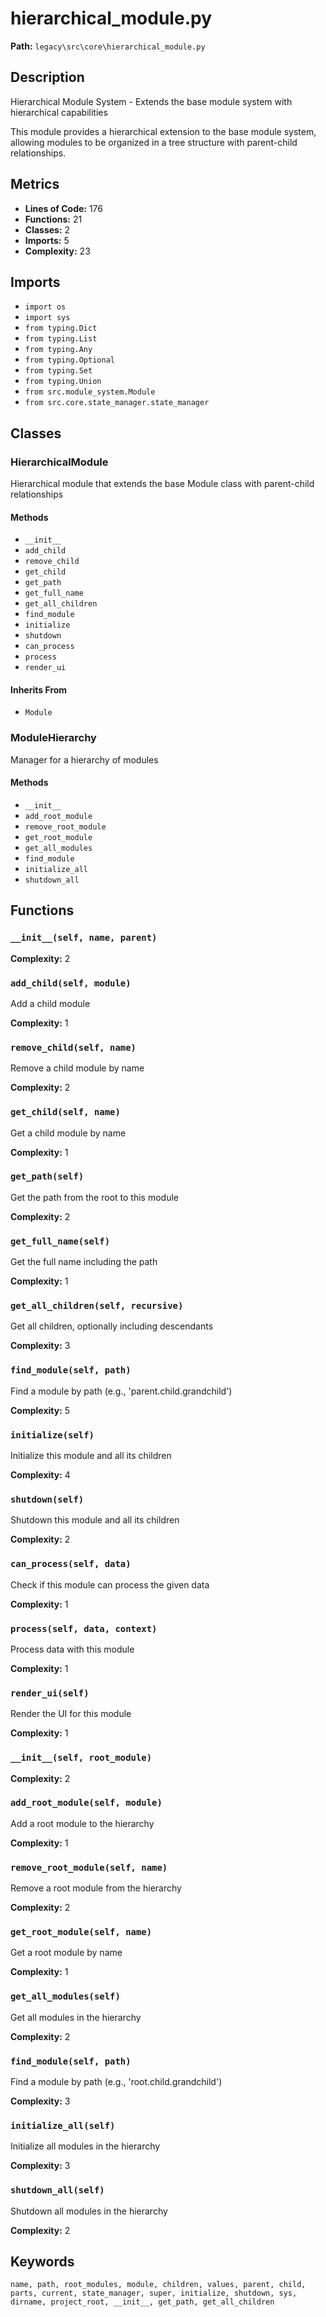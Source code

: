 # hierarchical_module.py

**Path:** `legacy\src\core\hierarchical_module.py`

## Description

Hierarchical Module System - Extends the base module system with hierarchical capabilities

This module provides a hierarchical extension to the base module system,
allowing modules to be organized in a tree structure with parent-child relationships.

## Metrics

- **Lines of Code:** 176
- **Functions:** 21
- **Classes:** 2
- **Imports:** 5
- **Complexity:** 23

## Imports

- `import os`
- `import sys`
- `from typing.Dict`
- `from typing.List`
- `from typing.Any`
- `from typing.Optional`
- `from typing.Set`
- `from typing.Union`
- `from src.module_system.Module`
- `from src.core.state_manager.state_manager`

## Classes

### HierarchicalModule

Hierarchical module that extends the base Module class with parent-child relationships

#### Methods

- `__init__`
- `add_child`
- `remove_child`
- `get_child`
- `get_path`
- `get_full_name`
- `get_all_children`
- `find_module`
- `initialize`
- `shutdown`
- `can_process`
- `process`
- `render_ui`

#### Inherits From

- `Module`

### ModuleHierarchy

Manager for a hierarchy of modules

#### Methods

- `__init__`
- `add_root_module`
- `remove_root_module`
- `get_root_module`
- `get_all_modules`
- `find_module`
- `initialize_all`
- `shutdown_all`

## Functions

### `__init__(self, name, parent)`

**Complexity:** 2

### `add_child(self, module)`

Add a child module

**Complexity:** 1

### `remove_child(self, name)`

Remove a child module by name

**Complexity:** 2

### `get_child(self, name)`

Get a child module by name

**Complexity:** 1

### `get_path(self)`

Get the path from the root to this module

**Complexity:** 2

### `get_full_name(self)`

Get the full name including the path

**Complexity:** 1

### `get_all_children(self, recursive)`

Get all children, optionally including descendants

**Complexity:** 3

### `find_module(self, path)`

Find a module by path (e.g., 'parent.child.grandchild')

**Complexity:** 5

### `initialize(self)`

Initialize this module and all its children

**Complexity:** 4

### `shutdown(self)`

Shutdown this module and all its children

**Complexity:** 2

### `can_process(self, data)`

Check if this module can process the given data

**Complexity:** 1

### `process(self, data, context)`

Process data with this module

**Complexity:** 1

### `render_ui(self)`

Render the UI for this module

**Complexity:** 1

### `__init__(self, root_module)`

**Complexity:** 2

### `add_root_module(self, module)`

Add a root module to the hierarchy

**Complexity:** 1

### `remove_root_module(self, name)`

Remove a root module from the hierarchy

**Complexity:** 2

### `get_root_module(self, name)`

Get a root module by name

**Complexity:** 1

### `get_all_modules(self)`

Get all modules in the hierarchy

**Complexity:** 2

### `find_module(self, path)`

Find a module by path (e.g., 'root.child.grandchild')

**Complexity:** 3

### `initialize_all(self)`

Initialize all modules in the hierarchy

**Complexity:** 3

### `shutdown_all(self)`

Shutdown all modules in the hierarchy

**Complexity:** 2

## Keywords

`name, path, root_modules, module, children, values, parent, child, parts, current, state_manager, super, initialize, shutdown, sys, dirname, project_root, __init__, get_path, get_all_children`

